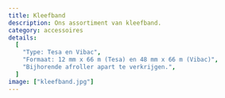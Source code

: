 ```yaml
---
title: Kleefband
description: Ons assortiment van kleefband.
category: accessoires
details:
  [
    "Type: Tesa en Vibac",
    "Formaat: 12 mm x 66 m (Tesa) en 48 mm x 66 m (Vibac)",
    "Bijhorende afroller apart te verkrijgen.",
  ]
image: ["kleefband.jpg"]
---
```

